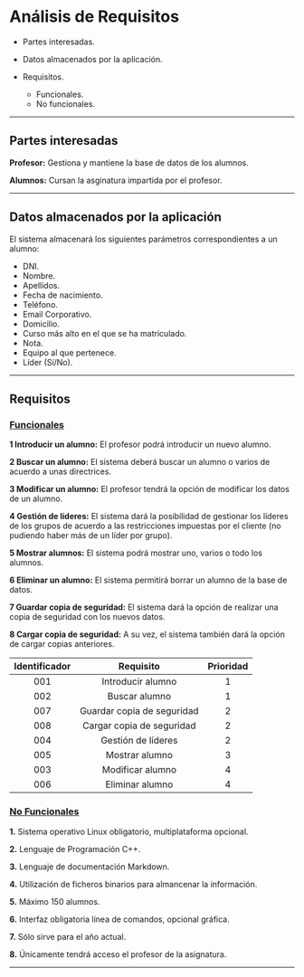 # Análisis de Requisitos

* Partes interesadas.
* Datos almacenados por la aplicación.
* Requisitos.

  * Funcionales.
  * No funcionales.


***

## Partes interesadas

**Profesor:** Gestiona y mantiene la base de datos de los alumnos.

**Alumnos:** Cursan la asginatura impartida por el profesor.


***

## Datos almacenados por la aplicación

El sistema almacenará los siguientes parámetros correspondientes a un alumno:
  * DNI.
  * Nombre.
  * Apellidos.
  * Fecha de nacimiento.
  * Teléfono.
  * Email Corporativo.
  * Domicilio.
  * Curso más alto en el que se ha matriculado.
  * Nota.
  * Equipo al que pertenece.
  * Líder (Sí/No).


***

## Requisitos

### <ins>Funcionales</ins>

  **1 Introducir un alumno:** El profesor podrá introducir un nuevo alumno.
  
  **2 Buscar un alumno:** El sistema deberá buscar un alumno o varios de acuerdo a unas directrices.
  
  **3 Modificar un alumno:** El profesor tendrá la opción de modificar los datos de un alumno.
 
  **4 Gestión de líderes:** El sistema dará la posibilidad de gestionar los líderes de los grupos de acuerdo a las restricciones impuestas por el cliente (no pudiendo haber más de un líder por grupo).
  
  **5 Mostrar alumnos:** El sistema podrá mostrar uno, varios o todo los alumnos.
  
  **6 Eliminar un alumno:** El sistema permitirá borrar un alumno de la base de datos.
  
  **7 Guardar copia de seguridad:** El sistema dará la opción de realizar una copia de seguridad con los nuevos datos.
  
  **8 Cargar copia de seguridad:** A su vez, el sistema también dará la opción de cargar copias anteriores.
 
  
   Identificador | Requisito | Prioridad
   :--:|:--:|:--:
   001|Introducir alumno|1
   002|Buscar alumno|1
   007|Guardar copia de seguridad|2
   008|Cargar copia de seguridad|2
   004|Gestión de líderes|2
   005|Mostrar alumno|3
   003|Modificar alumno|4
   006|Eliminar alumno|4

 
### <ins>No Funcionales</ins>

  **1.** Sistema operativo Linux obligatorio, multiplataforma opcional.
  
  **2.** Lenguaje de Programación C++.
  
  **3.** Lenguaje de documentación Markdown.
  
  **4.** Utilización de ficheros binarios para almancenar la información.
  
  **5.** Máximo 150 alumnos.
  
  **6.** Interfaz obligatoria línea de comandos, opcional gráfica.
  
  **7.** Sólo sirve para el año actual.
  
  **8.** Únicamente tendrá acceso el profesor de la asignatura.
  

***
